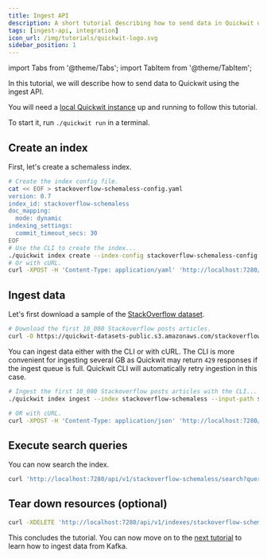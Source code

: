 ```yaml
---
title: Ingest API
description: A short tutorial describing how to send data in Quickwit using the ingest API
tags: [ingest-api, integration]
icon_url: /img/tutorials/quickwit-logo.svg
sidebar_position: 1
---
```


import Tabs from '@theme/Tabs';
import TabItem from '@theme/TabItem';

In this tutorial, we will describe how to send data to Quickwit using the ingest API.

You will need a [local Quickwit instance](../get-started/installation) up and running to follow this tutorial.

To start it, run `./quickwit run` in a terminal.

## Create an index

First, let's create a schemaless index.

```bash
# Create the index config file.
cat << EOF > stackoverflow-schemaless-config.yaml
version: 0.7
index_id: stackoverflow-schemaless
doc_mapping:
  mode: dynamic
indexing_settings:
  commit_timeout_secs: 30
EOF
# Use the CLI to create the index...
./quickwit index create --index-config stackoverflow-schemaless-config.yaml
# Or with cURL.
curl -XPOST -H 'Content-Type: application/yaml' 'http://localhost:7280/api/v1/indexes' --data-binary @stackoverflow-schemaless-config.yaml
```

## Ingest data

Let's first download a sample of the [StackOverflow dataset](https://www.kaggle.com/stackoverflow/stacksample).

```bash
# Download the first 10_000 Stackoverflow posts articles.
curl -O https://quickwit-datasets-public.s3.amazonaws.com/stackoverflow.posts.transformed-10000.json
```

You can ingest data either with the CLI or with cURL. The CLI is more convenient for ingesting several GB as Quickwit may return `429` responses if the ingest queue is full. Quickwit CLI will automatically retry ingestion in this case.

```bash
# Ingest the first 10_000 Stackoverflow posts articles with the CLI...
./quickwit index ingest --index stackoverflow-schemaless --input-path stackoverflow.posts.transformed-10000.json --force

# OR with cURL.
curl -XPOST -H 'Content-Type: application/json' 'http://localhost:7280/api/v1/stackoverflow-schemaless/ingest?commit=force' --data-binary @stackoverflow.posts.transformed-10000.json
```

## Execute search queries

You can now search the index.

```bash
curl 'http://localhost:7280/api/v1/stackoverflow-schemaless/search?query=body:python'
```

## Tear down resources (optional)

```bash
curl -XDELETE 'http://localhost:7280/api/v1/indexes/stackoverflow-schemaless'
```

This concludes the tutorial. You can now move on to the [next tutorial](/docs/ingest-data/kafka.md) to learn how to ingest data from Kafka.
